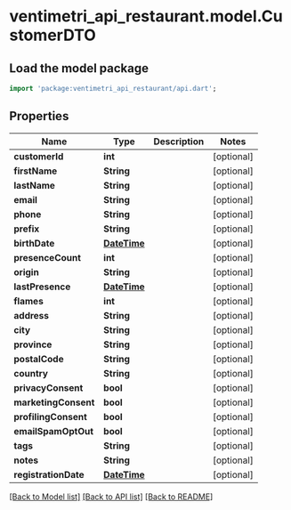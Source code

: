 # ventimetri_api_restaurant.model.CustomerDTO

## Load the model package
```dart
import 'package:ventimetri_api_restaurant/api.dart';
```

## Properties
Name | Type | Description | Notes
------------ | ------------- | ------------- | -------------
**customerId** | **int** |  | [optional] 
**firstName** | **String** |  | [optional] 
**lastName** | **String** |  | [optional] 
**email** | **String** |  | [optional] 
**phone** | **String** |  | [optional] 
**prefix** | **String** |  | [optional] 
**birthDate** | [**DateTime**](DateTime.md) |  | [optional] 
**presenceCount** | **int** |  | [optional] 
**origin** | **String** |  | [optional] 
**lastPresence** | [**DateTime**](DateTime.md) |  | [optional] 
**flames** | **int** |  | [optional] 
**address** | **String** |  | [optional] 
**city** | **String** |  | [optional] 
**province** | **String** |  | [optional] 
**postalCode** | **String** |  | [optional] 
**country** | **String** |  | [optional] 
**privacyConsent** | **bool** |  | [optional] 
**marketingConsent** | **bool** |  | [optional] 
**profilingConsent** | **bool** |  | [optional] 
**emailSpamOptOut** | **bool** |  | [optional] 
**tags** | **String** |  | [optional] 
**notes** | **String** |  | [optional] 
**registrationDate** | [**DateTime**](DateTime.md) |  | [optional] 

[[Back to Model list]](../README.md#documentation-for-models) [[Back to API list]](../README.md#documentation-for-api-endpoints) [[Back to README]](../README.md)


